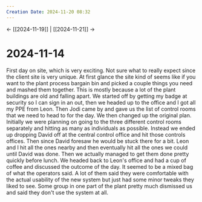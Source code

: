 ```yaml
---
Creation Date: 2024-11-20 08:32
---
```


<- [[2024-11-19]] | [[2024-11-21]]  ->

# 2024-11-14
First day on site, which is very exciting. Not sure what to really expect since the client site is very unique. At first glance the site kind of seems like if you want to the plant process bargain bin and picked a couple things you need and mashed them together. This is mostly because a lot of the plant buildings are old and falling apart. We started off by getting my badge at security so I can sign in an out, then we headed up to the office and I got all my PPE from Leon. Then Jodi came by and gave us the list of control rooms that we need to head to for the day. We then changed up the original plan. Initially we were planning on going to the three different control rooms separately and hitting as many as individuals as possible. Instead we ended up dropping David off at the central control office and hit those controls offices. Then since David foresaw he would be stuck there for a bit. Leon and I hit all the ones nearby and then eventually hit all the ones we could until David was done. Then we actually managed to get them done pretty quickly before lunch. We headed back to Leon's office and had a cup of coffee and discussed the outcome of the day. It seemed to be a mixed bag of what the operators said. A lot of them said they were comfortable with the actual usability of the new system but just had some minor tweaks they liked to see. Some group in one part of the plant pretty much dismissed us and said they don't use the system at all.